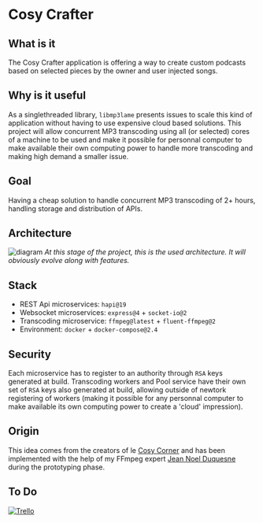 # Cosy Crafter

## What is it

The Cosy Crafter application is offering a way to create custom podcasts based on selected pieces by the owner and user injected songs.

## Why is it useful

As a singlethreaded library, `libmp3lame` presents issues to scale this kind of application without having to use expensive cloud based solutions. This project will allow concurrent MP3 transcoding using all (or selected) cores of a machine to be used and make it possible for personnal computer to make available their own computing power to handle more transcoding and making high demand a smaller issue.

## Goal

Having a cheap solution to handle concurrent MP3 transcoding of 2+ hours, handling storage and distribution of APIs.

## Architecture

![diagram](https://i.imgur.com/PBq0Q3g.png)
_At this stage of the project, this is the used architecture. It will obviously evolve along with features._

## Stack

- REST Api microservices: `hapi@19`
- Websocket microservices: `express@4` + `socket-io@2`
- Transcoding microservice: `ffmpeg@latest` + `fluent-ffmpeg@2`
- Environment: `docker` + `docker-compose@2.4`

## Security

Each microservice has to register to an authority through `RSA` keys generated at build.
Transcoding workers and Pool service have their own set of `RSA` keys also generated at build, allowing outside of newtork registering of workers (making it possible for any personnal computer to make available its own computing power to create a 'cloud' impression).

## Origin

This idea comes from the creators of le [Cosy Corner](https://soundcloud.com/lecosycorner) and has been implemented with the help of my FFmpeg expert [Jean Noel Duquesne](https://github.com/JNoDuq) during the prototyping phase.

## To Do

[![Trello](https://img.shields.io/endpoint?style=for-the-badge&url=https%3A%2F%2Ftrello-cosy-crafter-x80lyv2bhqee.runkit.sh%2F)](https://trello.com/b/jxvlYk1I/cosy-crafter)
